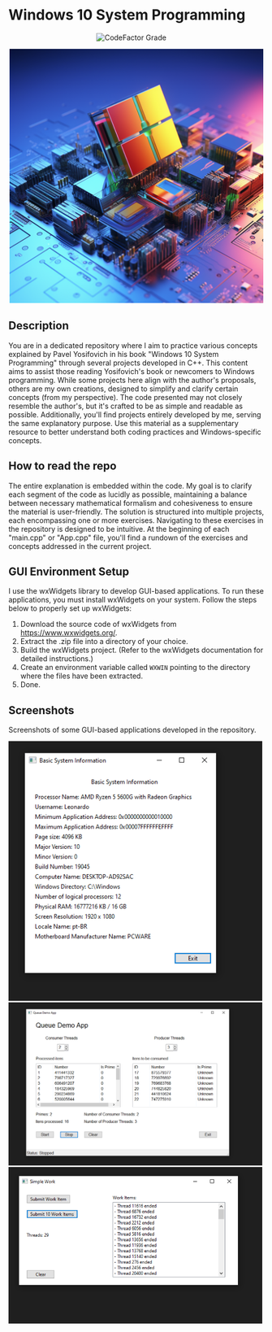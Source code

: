 # Windows 10 System Programming

<p align="center">
  <img alt="CodeFactor Grade" src="https://img.shields.io/codefactor/grade/github/0xLeonardoChahud/Windows10SystemProgramming">
  <img alt="" src="https://img.shields.io/github/languages/top/0xLeonardoChahud/Windows10SystemProgramming">
  <img alt="" src="https://img.shields.io/github/languages/code-size/0xLeonardoChahud/Windows10SystemProgramming">
  <img alt="" src="https://img.shields.io/github/languages/count/0xLeonardoChahud/Windows10SystemProgramming">
  <img alt="" src="https://img.shields.io/github/forks/0xLeonardoChahud/Windows10SystemProgramming?style=flat">
  <img alt="" src="https://img.shields.io/github/stars/0xLeonardoChahud/Windows10SystemProgramming?style=flat">
</p>
<p align="center">
  <img src="README_CONTENT/wallpaper.png" width="500px"/>
</p>

## Description
You are in a dedicated repository where I aim to practice various concepts explained by Pavel Yosifovich in his book "Windows 10 System Programming" through several projects developed in C++. This content aims to assist those reading Yosifovich's book or newcomers to Windows programming. While some projects here align with the author's proposals, others are my own creations, designed to simplify and clarify certain concepts (from my perspective). The code presented may not closely resemble the author's, but it's crafted to be as simple and readable as possible. Additionally, you'll find projects entirely developed by me, serving the same explanatory purpose. Use this material as a supplementary resource to better understand both coding practices and Windows-specific concepts.

## How to read the repo
The entire explanation is embedded within the code. My goal is to clarify each segment of the code as lucidly as possible, maintaining a balance between necessary mathematical formalism and cohesiveness to ensure the material is user-friendly. The solution is structured into multiple projects, each encompassing one or more exercises. Navigating to these exercises in the repository is designed to be intuitive. At the beginning of each "main.cpp" or "App.cpp" file, you'll find a rundown of the exercises and concepts addressed in the current project.

## GUI Environment Setup
I use the wxWidgets library to develop GUI-based applications. To run these applications, you must install wxWidgets on your system. Follow the steps below to properly set up wxWidgets:
  1) Download the source code of wxWidgets from https://www.wxwidgets.org/.
  2) Extract the .zip file into a directory of your choice.
  3) Build the wxWidgets project. (Refer to the wxWidgets documentation for detailed instructions.)
  4) Create an environment variable called `WXWIN` pointing to the directory where the files have been extracted.
  5) Done.

## Screenshots
Screenshots of some GUI-based applications developed in the repository.
<p align="left">
  <img src="README_CONTENT/BasicSysInfo.png" width="500px"/>
  <img src="README_CONTENT/QueueDemo.png" width="500px"/>
  <img src="README_CONTENT/SimpleWork.png" width="500px"/>
</p>
